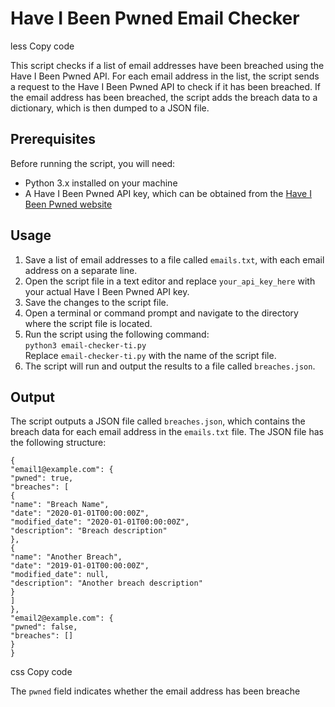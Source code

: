 <!DOCTYPE html>
<html>
  <head>
    <meta charset="UTF-8">
    <title>Have I Been Pwned Email Checker</title>
  </head>
  <body>
    <h1>Have I Been Pwned Email Checker</h1>
less
Copy code
<p>This script checks if a list of email addresses have been breached using the Have I Been Pwned API. For each email address in the list, the script sends a request to the Have I Been Pwned API to check if it has been breached. If the email address has been breached, the script adds the breach data to a dictionary, which is then dumped to a JSON file.</p>

<h2>Prerequisites</h2>

<p>Before running the script, you will need:</p>

<ul>
  <li>Python 3.x installed on your machine</li>
  <li>A Have I Been Pwned API key, which can be obtained from the <a href="https://haveibeenpwned.com/API/Key">Have I Been Pwned website</a></li>
</ul>

<h2>Usage</h2>

<ol>
  <li>Save a list of email addresses to a file called <code>emails.txt</code>, with each email address on a separate line.</li>
  <li>Open the script file in a text editor and replace <code>your_api_key_here</code> with your actual Have I Been Pwned API key.</li>
  <li>Save the changes to the script file.</li>
  <li>Open a terminal or command prompt and navigate to the directory where the script file is located.</li>
  <li>Run the script using the following command:<br><code>python3 email-checker-ti.py</code><br>Replace <code>email-checker-ti.py</code> with the name of the script file.</li>
  <li>The script will run and output the results to a file called <code>breaches.json</code>.</li>
</ol>

<h2>Output</h2>

<p>The script outputs a JSON file called <code>breaches.json</code>, which contains the breach data for each email address in the <code>emails.txt</code> file. The JSON file has the following structure:</p>

<pre><code>{
"email1@example.com": {
"pwned": true,
"breaches": [
{
"name": "Breach Name",
"date": "2020-01-01T00:00:00Z",
"modified_date": "2020-01-01T00:00:00Z",
"description": "Breach description"
},
{
"name": "Another Breach",
"date": "2019-01-01T00:00:00Z",
"modified_date": null,
"description": "Another breach description"
}
]
},
"email2@example.com": {
"pwned": false,
"breaches": []
}
}</code></pre>

css
Copy code
<p>The <code>pwned</code> field indicates whether the email address has been breache
